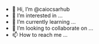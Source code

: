 - 👋 Hi, I’m @caiocsarhub
- 👀 I’m interested in ...
- 🌱 I’m currently learning ...
- 💞️ I’m looking to collaborate on ...
- 📫 How to reach me ...

<!---
caiocsarhub/caiocsarhub is a ✨ special ✨ repository because its `README.md` (this file) appears on your GitHub profile.
You can click the Preview link to take a look at your changes.
--->
